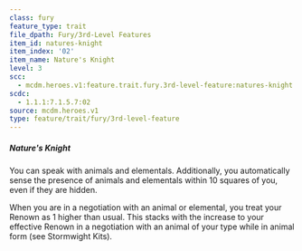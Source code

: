 ```yaml
---
class: fury
feature_type: trait
file_dpath: Fury/3rd-Level Features
item_id: natures-knight
item_index: '02'
item_name: Nature's Knight
level: 3
scc:
  - mcdm.heroes.v1:feature.trait.fury.3rd-level-feature:natures-knight
scdc:
  - 1.1.1:7.1.5.7:02
source: mcdm.heroes.v1
type: feature/trait/fury/3rd-level-feature
---
```


##### Nature's Knight

You can speak with animals and elementals. Additionally, you automatically sense the presence of animals and elementals within 10 squares of you, even if they are hidden.

When you are in a negotiation with an animal or elemental, you treat your Renown as 1 higher than usual. This stacks with the increase to your effective Renown in a negotiation with an animal of your type while in animal form (see Stormwight Kits).
